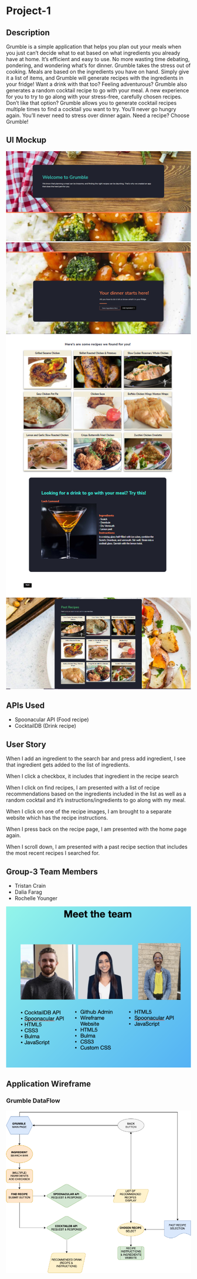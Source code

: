 # Project-1
## Description 
Grumble is a simple application that helps you plan out your meals when you just can’t decide what to eat based on what ingredients you already have at home.
It’s efficient and easy to use. No more wasting time debating, pondering, and wondering what’s for dinner. Grumble takes the stress out of cooking. Meals are based on the ingredients you have on hand. Simply give it a list of items, and Grumble will generate recipes with the ingredients in your fridge! Want a drink with that too? Feeling adventurous? Grumble also generates a random cocktail recipe to go with your meal. A new experience for you to try to go along with your stress-free, carefully chosen recipes. Don’t like that option? Grumble allows you to generate cocktail recipes multiple times to find a cocktail you want to try. You’ll never go hungry again. You’ll never need to stress over dinner again. Need a recipe? Choose Grumble! 

## UI Mockup

<img src="./assets/img/readme1.PNG">
<img src="./assets/img/readme2.PNG">
<img src="./assets/img/readme4.PNG">
<img src="./assets/img/readme3.PNG">

## APIs Used
* Spoonacular API (Food recipe)
* CocktailDB (Drink recipe)

## User Story
When I add an ingredient to the search bar and press add ingredient, I see that ingredient gets added to the list of ingredients.

When I click a checkbox, it includes that ingredient in the recipe search

When I click on find recipes, I am presented with a list of recipe recommendations based on the ingredients included in the list as well as a random cocktail and it’s instructions/ingredients to go along with my meal.

When I click on one of the recipe images, I am brought to a separate website which has the recipe instructions.

When I press back on the recipe page, I am presented with the home page again.

When I scroll down, I am presented with a past recipe section that includes the most recent recipes I searched for.

## Group-3 Team Members
* Tristan Crain 
* Dalia Farag 
* Rochelle Younger 

<img src="./assets/img/teampic.png">

## Application Wireframe 
### Grumble DataFlow

<img src="./assets/img/Grumble Project Wireframe.png">